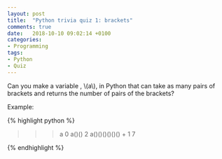 ```yaml
---
layout: post
title:  "Python trivia quiz 1: brackets"
comments: true
date:   2018-10-10 09:02:14 +0100
categories:
- Programming
tags:
- Python
- Quiz
---
```


Can you make a variable , \\(a\\), in Python that can take
as many pairs of brackets and returns the number of pairs of the brackets?

Example: 

{% highlight python %}
>>> a
0
>>> a()()
2
>>> a()()()()()() + 1
7

{% endhighlight %}
